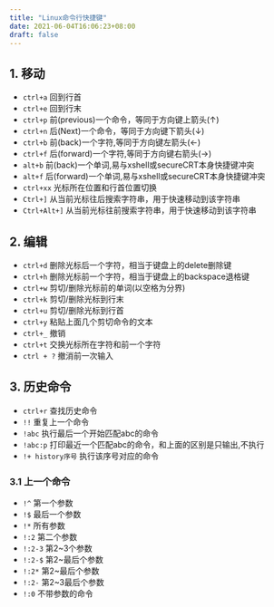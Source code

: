 ```yaml
---
title: "Linux命令行快捷键"
date: 2021-06-04T16:06:23+08:00
draft: false
---
```


## 1. 移动

- `ctrl+a` 回到行首
- `ctrl+e` 回到行末
- `ctrl+p` 前(previous)一个命令，等同于方向键上箭头(↑)
- `ctrl+n` 后(Next)一个命令，等同于方向键下箭头(↓)
- `ctrl+b` 前(back)一个字符,等同于方向键左箭头(←)
- `ctrl+f` 后(forward)一个字符,等同于方向键右箭头(→)
- `alt+b` 前(back)一个单词,易与xshell或secureCRT本身快捷键冲突
- `alt+f` 后(forward)一个单词,易与xshell或secureCRT本身快捷键冲突
- `ctrl+xx` 光标所在位置和行首位置切换
- `Ctrl+]` 从当前光标往后搜索字符串，用于快速移动到该字符串
- `Ctrl+Alt+]` 从当前光标往前搜索字符串，用于快速移动到该字符串

## 2. 编辑

- `ctrl+d` 删除光标后一个字符，相当于键盘上的delete删除键
- `ctrl+h` 删除光标前一个字符，相当于键盘上的backspace退格键
- `ctrl+w` 剪切/删除光标前的单词(以空格为分界)
- `ctrl+k` 剪切/删除光标到行末
- `ctrl+u` 剪切/删除光标到行首
- `ctrl+y` 粘贴上面几个剪切命令的文本
- `ctrl+_` 撤销
- `ctrl+t` 交换光标所在字符和前一个字符
- `ctrl + ?` 撤消前一次输入

## 3. 历史命令

- `ctrl+r` 查找历史命令
- `!!` 重复上一个命令
- `!abc` 执行最后一个开始匹配abc的命令
- `!abc:p` 打印最近一个匹配abc的命令，和上面的区别是只输出,不执行
- `!+ history序号` 执行该序号对应的命令

### 3.1 上一个命令

- `!^` 	第一个参数
- `!$` 	最后一个参数
- `!*` 	所有参数
- `!:2`   第二个参数
- `!:2-3` 第2~3个参数
- `!:2-$` 第2~最后个参数
- `!:2*`  第2~最后个参数
- `!:2-`  第2~3最后个参数
- `!:0`   不带参数的命令




